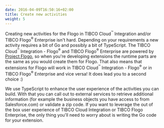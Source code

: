 ```yaml
---
date: 2016-04-09T16:50:16+02:00
title: Create new activities
weight: 5
---
```


Creating new activities for the Flogo in TIBCO Cloud<sup>&trade;</sup> Integration and/or TIBCO Flogo<sup>&reg;</sup> Enterprise isn't hard. Depending on your requirements a new activity requires a bit of Go and possibly a bit of TypeScript. The TIBCO Cloud<sup>&trade;</sup> Integration - Flogo<sup>&reg;</sup> and TIBCO Flogo<sup>&reg;</sup> Enterprise are powered by [Project Flogo](https://flogo.io), so when you're developing extensions the runtime parts are the same as you would create them for Flogo. That also means that extensions for Flogo will work in TIBCO Cloud<sup>&trade;</sup> Integration - Flogo<sup>&reg;</sup> or in TIBCO Flogo<sup>&reg;</sup> Enterprise and vice versa! It does lead you to a second choice :)

We use TypeScript to enhance the user experience of the activities you can build. With that you can call out to external services to retrieve additional information (for example the business objects you have access to from Salesforce.com) or validate a zip code. If you want to leverage the out of the box user experience of TIBCO Cloud Integration or TIBCO Flogo Enterprise, the only thing you'll need to worry about is writing the Go code for your extension.
